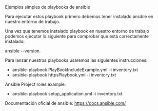 Ejemplos simples de playbooks de ansible

Para ejecutar estos playbook primero debemos tener instalado ansible en nuestro entorno de trabajo.

Una vez que tenemos instalado playbook en nuestro entorno de trabajo podemos ejecutar lo siguiente para comprobar que está correctamente instalado:

 ansible --version.

Para lanzar nuestros playbooks usaremos las siguientes instrucciones:

 - ansible-playbook PlayBookIncludeExample.yml -i inventory.txt
 - ansible-playbook httpsPlaybook.yml -i inventory.txt 

 Ansible Project roles example:
 - ansible-playbook setup_application.yml -i inventory.txt

 Documentación oficial de ansible: https://docs.ansible.com/